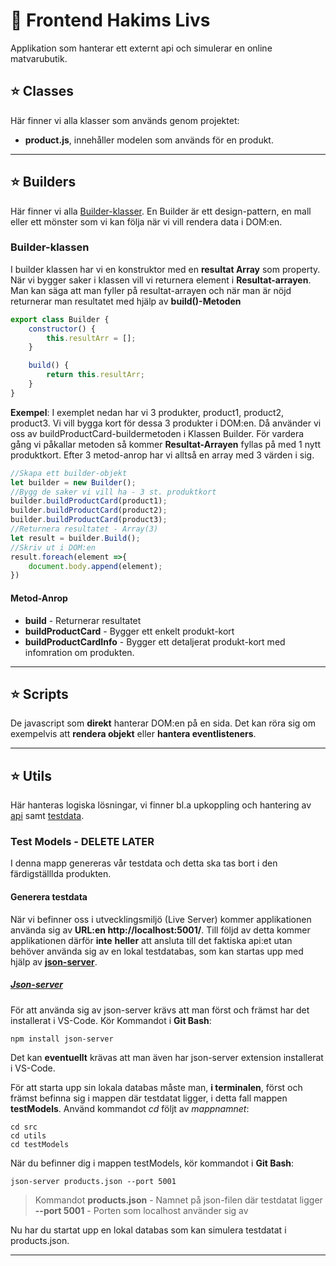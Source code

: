 # :rocket: Frontend Hakims Livs

Applikation som hanterar ett externt api och simulerar en online matvarubutik.



## :star: Classes
Här finner vi alla klasser som används genom projektet:
+ **product.js**, innehåller modelen som används för en produkt.

****

## :star: Builders
Här finner vi alla [Builder-klasser](https://refactoring.guru/design-patterns/builder). En Builder är ett design-pattern, en mall eller ett mönster som vi kan följa när vi vill rendera data i DOM:en.

### Builder-klassen
I builder klassen har vi en konstruktor med en **resultat Array** som property. När vi bygger saker i klassen vill vi returnera element i **Resultat-arrayen**. Man kan säga att man fyller på resultat-arrayen och när man är nöjd returnerar man resultatet med hjälp av **build()-Metoden**
```js
export class Builder {
    constructor() {
        this.resultArr = [];
    }

    build() {
        return this.resultArr;
    }
}
```
**Exempel**:
I exemplet nedan har vi 3 produkter, product1, product2, product3. Vi vill bygga kort för dessa 3 produkter i DOM:en. Då använder vi oss av buildProductCard-buildermetoden i Klassen Builder. För vardera gång vi påkallar metoden så kommer **Resultat-Arrayen** fyllas på med 1 nytt produktkort. Efter 3 metod-anrop har vi alltså en array med 3 värden i sig.
```js
//Skapa ett builder-objekt
let builder = new Builder();
//Bygg de saker vi vill ha - 3 st. produktkort
builder.buildProductCard(product1);
builder.buildProductCard(product2);
builder.buildProductCard(product3);
//Returnera resultatet - Array(3)
let result = builder.Build();
//Skriv ut i DOM:en
result.foreach(element =>{
    document.body.append(element);
})
```
#### Metod-Anrop
+ **build** - Returnerar resultatet
+ **buildProductCard** - Bygger ett enkelt produkt-kort
+ **buildProductCardInfo** - Bygger ett detaljerat produkt-kort med infomration om produkten.


****

## :star: Scripts

De javascript som **direkt** hanterar DOM:en på en sida. Det kan röra sig om exempelvis att **rendera objekt** eller **hantera eventlisteners**.


****

## :star: Utils

Här hanteras logiska lösningar, vi finner bl.a upkoppling och hantering av [api](/src/utils/api.js) samt [testdata](/src/utils/testModels/products.json).

### Test Models - DELETE LATER

I denna mapp genereras vår testdata och detta ska tas bort i den färdigställlda produkten.

#### Generera testdata

När vi befinner oss i utvecklingsmiljö (Live Server) kommer applikationen använda sig av **URL:en http://localhost:5001/**. Till följd av detta kommer applikationen därför **inte** **heller** att ansluta till det faktiska api:et utan behöver använda sig av en lokal testdatabas, som kan startas upp med hjälp av **[json-server](https://www.npmjs.com/package/json-server)**.

##### [Json-server](https://www.npmjs.com/package/json-server)
För att använda sig av json-server krävs att man först och främst har det installerat i VS-Code. Kör Kommandot i **Git Bash**: 
```
npm install json-server
```
Det kan **eventuellt** krävas att man även har json-server extension installerat i VS-Code.

För att starta upp sin lokala databas måste man, **i terminalen**, först och främst befinna sig i mappen där testdatat ligger, i detta fall mappen **testModels**. Använd kommandot _cd_ följt av _mappnamnet_:

```
cd src
cd utils
cd testModels
```

När du befinner dig i mappen testModels, kör kommandot i **Git Bash**:

```
json-server products.json --port 5001
```

> Kommandot
>**products.json** - Namnet på json-filen där testdatat ligger
>**--port 5001** - Porten som localhost använder sig av

Nu har du startat upp en lokal databas som kan simulera testdatat i products.json.

****